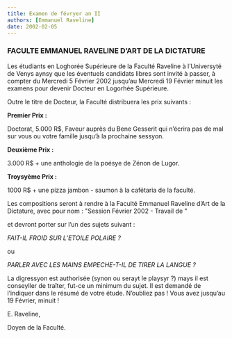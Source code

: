 ```yaml
---
title: Examen de févryer an II
authors: [Emmanuel Raveline]
date: 2002-02-05
---
```


### FACULTE EMMANUEL RAVELINE D’ART DE LA DICTATURE

Les étudiants en Loghorée Supérieure de la Faculté Raveline à l’Universyté de Venys aynsy que les éventuels candidats libres sont invité à passer, à compter du Mercredi 5 Février 2002 jusqu’au Mercredi 19 Février minuit les examens pour devenir Docteur en Logorhée Supérieure.

Outre le titre de Docteur, la Faculté distribuera les prix suivants :

**Premier Prix :**

Doctorat, 5.000 R$, Faveur auprès du Bene Gesserit qui n’écrira pas de mal sur vous ou votre famille jusqu’à la prochaine sessyon.

**Deuxième Prix :**

3.000 R$ + une anthologie de la poésye de Zénon de Lugor.

**Troysyème Prix :**

1000 R$ + une pizza jambon - saumon à la cafétaria de la faculté.

Les compositions seront à rendre à la Faculté Emmanuel Raveline d’Art de la Dictature, avec pour nom : "Session Février 2002 - Travail de "

et devront porter sur l’un des sujets suivant :

_FAIT-IL FROID SUR L’ETOILE POLAIRE ?_

ou

_PARLER AVEC LES MAINS EMPECHE-T-IL DE TIRER LA LANGUE ?_

La digressyon est authorisée (synon ou serayt le playsyr ?) mays il est conseyller de traîter, fut-ce un minimum du sujet. Il est demandé de l’indiquer dans le résumé de votre étude. N’oubliez pas ! Vous avez jusqu’au 19 Février, minuit !

E. Raveline,

Doyen de la Faculté.

